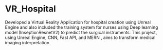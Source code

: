 # VR_Hospital
Developed a Virtual Reality Application for hospital creation using Unreal Engine and also included the training system for nurses using Deep learning model (InseptionResnetV2) to predict the surgical instruments. This project, using Unreal Engine, CNN, Fast API, and MERN , aims to transform medical imaging interpretation.
